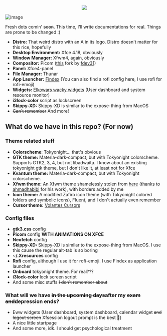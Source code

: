 <p align="center">
  <img src="https://github.com/mehedirm6244/Miserable_Xfce/assets/86041547/52c1ef10-7490-4cfb-8dc5-4a7486b27c8d">
</p>

![image](https://github.com/mehedirm6244/My_XFCE_dotties/assets/86041547/675fca92-8e65-4e84-b164-64466f8996c8)

Fresh dots comin' ~~soon~~. This time, I'll write documentations for real. Things are prone to be changed :)

- **Distro:** That weird distro with an A in its logo. Distro doesn't matter for this rice, hopefully
- **Desktop Environment:** Xfce 4.18, obviously
- **Window Manager:** Xfwm4, again, obviously
- **Compositor:** Picom ([this](https://github.com/fdev31/picom/tree/animation-pr) fork by [fdev31](https://github.com/fdev31))
- **Panel:** Xfce4-panel
- **File Manager:** Thunar
- **App Launcher:** [Findex](https://github.com/mdgaziur/findex) (You can also find a rofi config here, I use rofi for rofi-emoji)
- **Widgets:** [Elkowars wacky widgets](https://github.com/elkowar/eww) (User dashboard and system resource monitor)
- **i3lock-color** script as lockscreen
- **Skippy-XD:** Skippy-XD is similar to the expose-thing from MacOS
- ~~Can't remember~~ And more!

## What do we have in this repo? (For now)

### Theme related stuff
- **Colorscheme**: Tokyonight... that's obvious
- **GTK theme:** Materia-dark-compact, but with Tokyonight colorscheme. Supports GTK2, 3, 4, but not libadwaita. I know about an existing tokyonight gtk theme, but I don't like it, at least not for Xfce
- **Kvantum theme:** Materia-dark-compact, but with Tokyonight colorscheme.
- **Xfwm theme:** An Xfwm theme shamelessly stolen from [here](https://github.com/ahmadhabibi14/dotfile) (thanks to [ahmadhabibi](https://github.com/ahmadhabibi14) for his work), with borders added by me
- **Icon theme:** A modified Zafiro icon theme (with Tokyonight colored folders and symbolic icons), Fluent, and I don't actually even remember
- **Cursor theme:** [Volantes Cursors](https://www.gnome-look.org/p/1356095/)

### Config files
- **gtk3.css** config
- **Picom** config **WITH ANIMATIONS ON XFCE**
- **Neofetch** config
- **Skippy-XD:** Skippy-XD is similar to the expose-thing from MacOS. I use this cause the regular alt-tab is so boring
- **~/.Xresources** config
- **Rofi** config, although I use it for rofi-emoji. I use Findex as application launcher
- **Onboard** tokyonight theme. For real???
- **i3lock-color** lock screen script
- And some misc stuffs ~~I don't remember about~~

### What will we have ~~in the upcoming days~~after my  ~~exam and~~depression ends?

- Eww widgets (User dashboard, system dashboard, calendar widget ~~and logout screen~~ Xfsession logout prompt is the best 🥴)
- A nice little startpage
- And some more, idk. I should get psychological treatment
